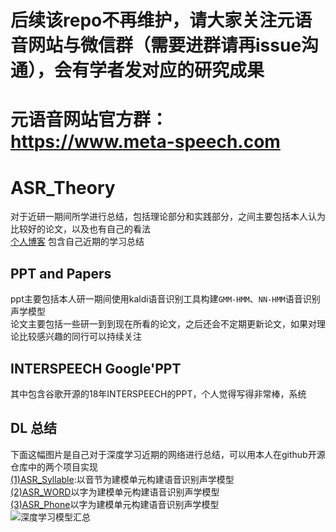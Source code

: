 # 后续该repo不再维护，请大家关注元语音网站与微信群（需要进群请再issue沟通），会有学者发对应的研究成果
# 元语音网站官方群：https://www.meta-speech.com
# ASR_Theory
对于近研一期间所学进行总结，包括理论部分和实践部分，之间主要包括本人认为比较好的论文，以及也有自己的看法<br>
[个人博客](https://blog.csdn.net/Xwei1226 "悬停显示") 包含自己近期的学习总结
## PPT and Papers
ppt主要包括本人研一期间使用kaldi语音识别工具构建`GMM-HMM`、`NN-HMM`语音识别声学模型<br>
论文主要包括一些研一到到现在所看的论文，之后还会不定期更新论文，如果对理论比较感兴趣的同行可以持续关注<br>
## INTERSPEECH Google'PPT
其中包含谷歌开源的18年INTERSPEECH的PPT，个人觉得写得非常棒，系统<br>
## DL 总结
下面这幅图片是自己对于深度学习近期的网络进行总结，可以用本人在github开源仓库中的两个项目实现<br>
[(1)ASR_Syllable](https://github.com/zw76859420/ASR_Syllable "悬停显示"):以音节为建模单元构建语音识别声学模型<br>
[(2)ASR_WORD](https://github.com/zw76859420/ASR_WORD "悬停显示")以字为建模单元构建语音识别声学模型<br>
[(3)ASR_Phone](https://github.com/zw76859420/ASR_Phone "悬停显示")以字为建模单元构建语音识别声学模型<br>
![深度学习模型汇总](https://github.com/zw76859420/ASR_Theory/blob/master/nn.png)
